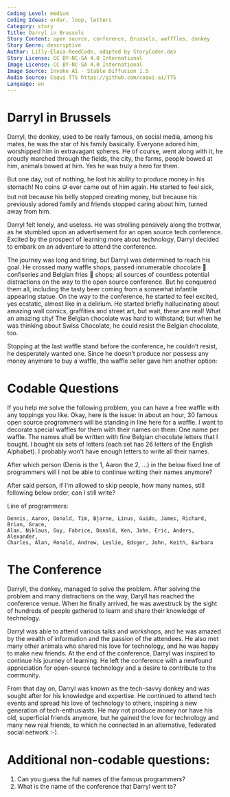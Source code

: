 ```yaml
---
Coding Level: medium
Coding Ideas: order, loop, letters
Category: story
Title: Darryl in Brussels 
Story Content: open source, conference, Brussels, wafffles, donkey
Story Genre: descriptive
Author: Lilly-Elaia-ReedCode, adapted by StoryCoder.dev
Story License: CC BY-NC-SA 4.0 International
Image License: CC BY-NC-SA 4.0 International
Image Source: Invoke AI - Stable Diffusion 1.5
Audio Source: Coqui TTS https://github.com/coqui-ai/TTS
Language: en
---
```


# Darryl in Brussels 

Darryl, the donkey, used to be really famous, on social media, among his mates,
he was the star of his family basically. Everyone adored him, worshipped him in
extravagant spheres. He of course, went along with it, he proudly marched
through the fields, the city, the farms, people bowed at him, animals bowed at
him. Yes he was truly a hero for them. 

But one day, out of nothing, he lost his ability to produce money in his
stomach! No coins 🪙 ever came out of him again. He started to feel sick, but
not because his belly stopped creating money, but because his previously adored
family and friends stopped caring about him, turned away from him. 

Darryl felt lonely, and useless. He was strolling pensively along the trottwar,
as he stumbled upon an advertisement for an open source tech conference. Excited
by the prospect of learning more about technology, Darryl decided to embark on
an adventure to attend the conference.

The journey was long and tiring, but Darryl was determined to reach his goal. He
crossed many waffle shops, passed innumerable chocolate 🍫 confiseries and
Belgian fries 🍟 shops; all sources of countless potential distractions on the
way to the open source conference. But he conquered them all, including the
tasty beer coming from a somewhat infantile appearing statue. On the way to the
conference, he started to feel excited, yes ecstatic, almost like in a delirium.
He started briefly hallucinating about amazing wall comics, graffities and
street art, but wait, these are real! What an amazing city! The Belgian
chocolate was hard to withstand; but when he was thinking about Swiss Chocolate,
he could resist the Belgian chocolate, too.

Stopping at the last waffle stand before the conference, he couldn’t resist, he
desperately wanted one. Since he doesn’t produce nor possess any money anymore
to buy a waffle, the waffle seller gave him another option: 

# Codable Questions

If you help me solve the following problem, you can have a free waffle with any
toppings you like. Okay, here is the issue: In about an hour, 30 famous open
source programmers will be standing in line here for a waffle. I want to
decorate special waffles for them with their names on them: One name per waffle.
The names shall be written with fine Belgian chocolate letters that I bought. I
bought six sets of letters (each set has 26 letters of the English Alphabet). I
probably won’t have enough letters to write all their names. 

After which person (Denis is the 1, Aaron the 2, ...) in the below
fixed line of programmers will I not be able to continue writing their names
anymore?

<div data-solution="5"></div>

After said person, if I'm allowed to skip people, how many names, still
following below order, can I still write?

<div data-solution="10"></div>

Line of programmers:

```
Dennis, Aaron, Donald, Tim, Bjarne, Linus, Guido, James, Richard, Brian, Grace,
Alan, Niklaus, Guy, Fabrice, Donald, Ken, John, Eric, Anders, Alexander,
Charles, Alan, Ronald, Andrew, Leslie, Edsger, John, Keith, Barbara
```

# The Conference

Darryll, the donkey, managed to solve the problem. After solving the problem and
many distractions on the way, Daryll has reached the conference venue. When he
finally arrived, he was awestruck by the sight of hundreds of people gathered to
learn and share their knowledge of technology.

Darryl was able to attend various talks and workshops, and he was amazed by the
wealth of information and the passion of the attendees. He also met many other
animals who shared his love for technology, and he was happy to make new
friends. At the end of the conference, Darryl was inspired to continue his
journey of learning. He left the conference with a newfound appreciation for
open-source technology and a desire to contribute to the community.

From that day on, Darryl was known as the tech-savvy donkey and was sought after
for his knowledge and expertise. He continued to attend tech events and spread
his love of technology to others, inspiring a new generation of
tech-enthusiasts. He may not produce money nor have his old, superficial friends
anymore, but he gained the love for technology and many new real friends, to
which he connected in an alternative, federated social network :-). 

# Additional non-codable questions: 

1) Can you guess the full names of the famous programmers?
2) What is the name of the conference that Darryl went to?
